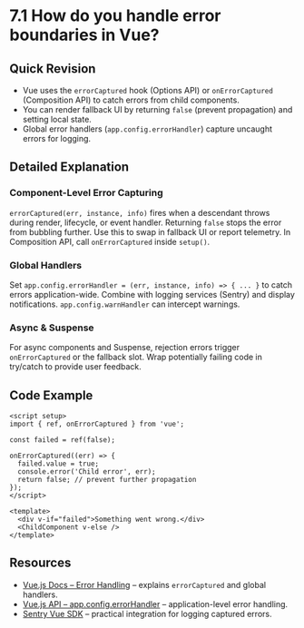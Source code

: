 # 7.1 How do you handle error boundaries in Vue?

## Quick Revision
- Vue uses the `errorCaptured` hook (Options API) or `onErrorCaptured` (Composition API) to catch errors from child components.
- You can render fallback UI by returning `false` (prevent propagation) and setting local state.
- Global error handlers (`app.config.errorHandler`) capture uncaught errors for logging.

## Detailed Explanation
### Component-Level Error Capturing
`errorCaptured(err, instance, info)` fires when a descendant throws during render, lifecycle, or event handler. Returning `false` stops the error from bubbling further. Use this to swap in fallback UI or report telemetry. In Composition API, call `onErrorCaptured` inside `setup()`.

### Global Handlers
Set `app.config.errorHandler = (err, instance, info) => { ... }` to catch errors application-wide. Combine with logging services (Sentry) and display notifications. `app.config.warnHandler` can intercept warnings.

### Async & Suspense
For async components and Suspense, rejection errors trigger `onErrorCaptured` or the fallback slot. Wrap potentially failing code in try/catch to provide user feedback.

## Code Example
```vue
<script setup>
import { ref, onErrorCaptured } from 'vue';

const failed = ref(false);

onErrorCaptured((err) => {
  failed.value = true;
  console.error('Child error', err);
  return false; // prevent further propagation
});
</script>

<template>
  <div v-if="failed">Something went wrong.</div>
  <ChildComponent v-else />
</template>
```

## Resources
- [Vue.js Docs – Error Handling](https://vuejs.org/guide/best-practices/handling-errors.html) – explains `errorCaptured` and global handlers.
- [Vue.js API – app.config.errorHandler](https://vuejs.org/api/application.html#app-config-errorhandler) – application-level error handling.
- [Sentry Vue SDK](https://docs.sentry.io/platforms/javascript/guides/vue/) – practical integration for logging captured errors.
